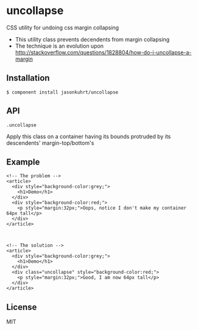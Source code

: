# uncollapse

  CSS utility for undoing css margin collapsing

 - This utility class prevents decendents from margin collapsing
 - The technique is an evolution upon http://stackoverflow.com/questions/1828804/how-do-i-uncollapse-a-margin

## Installation

    $ component install jasonkuhrt/uncollapse

## API

    .uncollapse

  Apply this class on a container having its bounds protruded by its descendents' margin-top/bottom's

## Example

    <!-- The problem -->
    <article>
      <div style="background-color:grey;">
        <h1>Demo</h1>
      </div>
      <div style="background-color:red;">
        <p style="margin:32px;">Oops, notice I don't make my container 64px tall</p>
      </div>
    </article>



    <!-- The solution -->
    <article>
      <div style="background-color:grey;">
        <h1>Demo</h1>
      </div>
      <div class="uncollapse" style="background-color:red;">
        <p style="margin:32px;">Good, I am now 64px tall</p>
      </div>
    </article>

## License

  MIT
